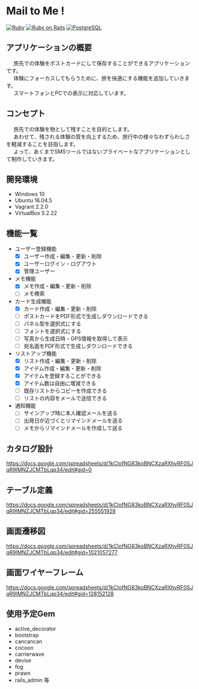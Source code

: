 # Mail to Me !
[![Ruby](https://img.shields.io/badge/Ruby-2.5.3-red.svg)](https://docs.ruby-lang.org/ja/2.5.0/doc/index.html)
[![Ruby on Rails](https://img.shields.io/badge/Ruby%20on%20Rails-5.2.1-red.svg)](https://guides.rubyonrails.org/)
[![PostgreSQL](https://img.shields.io/badge/PostgreSQL-9.5.14-blue.svg)](https://www.postgresql.org/)

## アプリケーションの概要

&nbsp; &nbsp; &nbsp;旅先での体験をポストカードにして保存することができるアプリケーションです。  
&nbsp; &nbsp; &nbsp;体験にフォーカスしてもらうために、旅を快適にする機能を追加していきます。  
&nbsp; &nbsp; &nbsp;スマートフォンとPCでの表示に対応しています。

## コンセプト
&nbsp; &nbsp; &nbsp;旅先での体験を物として残すことを目的とします。  
&nbsp; &nbsp; &nbsp;あわせて、残される体験の質を向上するため、旅行中の様々なわずらわしさを軽減することを目指します。  
&nbsp; &nbsp; &nbsp;よって、あくまでSMSツールではないプライベートなアプリケーションとして制作していきます。  

## 開発環境
- Windows 10
- Ubuntu 16.04.5
- Vagrant 2.2.0
- VirtualBox 5.2.22

## 機能一覧
- ユーザー登録機能
  - [x] ユーザー作成・編集・更新・削除
  - [x] ユーザーログイン・ログアウト
  - [x] 管理ユーザー
- メモ機能
  - [x] メモ作成・編集・更新・削除
  - [ ] メモ検索
- カード生成機能
  - [x] カード作成・編集・更新・削除
  - [ ] ポストカードをPDF形式で生成しダウンロードできる
  - [ ] パネル型を選択式にする
  - [ ] フォントを選択式にする
  - [ ] 写真から生成日時・GPS情報を取得して表示
  - [ ] 宛名面をPDF形式で生成しダウンロードできる
- リストアップ機能
  - [x] リスト作成・編集・更新・削除
  - [x] アイテム作成・編集・更新・削除
  - [x] アイテムを登録することができる
  - [x] アイテム数は自由に増減できる
  - [ ] 既存リストからコピーを作成できる
  - [ ] リストの内容をメールで送信できる
- 通知機能
  - [ ] サインアップ時に本人確認メールを送る
  - [ ] 出発日が近づくとリマインドメールを送る
  - [ ] メモからリマインドメールを作成して送る

## カタログ設計
<https://docs.google.com/spreadsheets/d/1kCIofNG83koBNCXzaRXhvRF0SJqR9lMNZJCMTbLqp34/edit#gid=0>

## テーブル定義
<https://docs.google.com/spreadsheets/d/1kCIofNG83koBNCXzaRXhvRF0SJqR9lMNZJCMTbLqp34/edit#gid=255551928>

## 画面遷移図
<https://docs.google.com/spreadsheets/d/1kCIofNG83koBNCXzaRXhvRF0SJqR9lMNZJCMTbLqp34/edit#gid=1021057277>

## 画面ワイヤーフレーム
<https://docs.google.com/spreadsheets/d/1kCIofNG83koBNCXzaRXhvRF0SJqR9lMNZJCMTbLqp34/edit#gid=128152128>

## 使用予定Gem
- active_decorator
- bootstrap
- cancancan
- cocoon
- carrierwave
- devise
- fog
- prawn
- rails_admin 等
